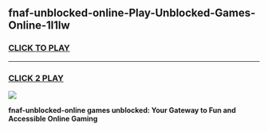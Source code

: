 
## fnaf-unblocked-online-Play-Unblocked-Games-Online-1l1lw
<h3>
<a href="https://premium76.site?title=fnaf-unblocked-online&ref=25A">CLICK TO PLAY</a></h3>
<hr>

<h3>
<a href="https://premium76.site?title=fnaf-unblocked-online&ref=25A">CLICK 2 PLAY</a>
  
</h3>

<a href="https://premium76.site?title=fnaf-unblocked-online&ref=25A"><img src="https://clearcache.store/games.png"></a>


**fnaf-unblocked-online games unblocked: Your Gateway to Fun and Accessible Online Gaming**
